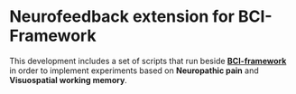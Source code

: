 # Neurofeedback extension for BCI-Framework

This development includes a set of scripts that run beside **[BCI-framework](https://docs.bciframework.org/en/latest/index.html)** in order to implement experiments based on **Neuropathic pain** and **Visuospatial working memory**.
